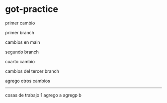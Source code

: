 # got-practice

primer cambio

primer branch

cambios en main


segundo branch

cuarto cambio

cambios del tercer branch

agrego otros cambios

------------

cosas de trabajo 1
agrego a
agregp b